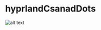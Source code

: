 # hyprlandCsanadDots
![alt text]([http://url/to/img.png](https://github.com/csanadlangos/hyprlandCsanadDots/blob/main/images/main.png))
